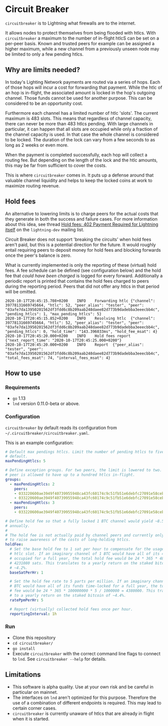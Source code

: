 # Circuit Breaker

`circuitbreaker` is to Lightning what firewalls are to the internet.

It allows nodes to protect themselves from being flooded with htlcs. With
`circuitbreaker` a maximum to the number of in-flight htlcS can be set on a
per-peer basis. Known and trusted peers for example can be assigned a higher
maximum, while a new channel from a previously unseen node may be limited to
only a few pending htlcs.

## Why are limits needed?

In today's Lighting Network payments are routed via a series of hops. Each of
those hops will incur a cost for forwarding that payment. While the htlc of an
hop is in-flight, the associated amount is locked in the hop's outgoing channel.
Those funds cannot be used for another purpose. This can be considered to be an
opportunity cost.

Furthermore each channel has a limited number of htlc 'slots'. The current
maximum is 483 slots. This means that regardless of channel capacity, there can
never be more than 483 htlcs pending. With large channels in particular, it can
happen that all slots are occupied while only a fraction of the channel capacity
is used. In that case the whole channel is considered to be locked. The duration
of the lock can vary from a few seconds to as long as 2 weeks or even more.

When the payment is completed successfully, each hop will collect a routing fee.
But depending on the length of the lock and the htlc amounts, this may be far
from sufficient to cover the costs.

This is where `circuitbreaker` comes in. It puts up a defense around that
valuable channel liquidity and helps to keep the locked coins at work to
maximize routing revenue.

## Hold fees

An alternative to lowering limits is to charge peers for the actual costs that
they generate in both the success and failure cases. For more information about
this idea, see thread [Hold fees: 402 Payment Required for Lightning
itself](https://lists.linuxfoundation.org/pipermail/lightning-dev/2020-October/002826.html)
on the `lightning-dev` mailing list.

Circuit Breaker does not support 'breaking the circuits' when hold fees aren't
paid, but this is a potential direction for the future. It would roughly entail
requiring peers to deposit money for hold fees and blocking forwards once the
peer's balance is zero.

What is currently implemented is only the reporting of these (virtual) hold
fees. A fee schedule can be defined (see configuration below) and the hold fee
that _could have been charged_ is logged for every forward. Additionally a
periodic report is printed that contains the hold fees charged to peers during
the reporting period. Peers that did not offer any htlcs in that period will be
omitted.

```log
2020-10-17T20:45:15.708+0200	INFO	Forwarding htlc	{"channel": 39778131669745664, "htlc": 52, "peer_alias": "tester", "peer": "03afe7da13950201562df3fdd6c8b209aab248daee82d773b9dadebba3eeecbb4c", "pending_htlcs": 1, "max_pending_htlcs": 5}
2020-10-17T20:45:15.852+0200	INFO	Resolving htlc	{"channel": 39778131669745664, "htlc": 52, "peer_alias": "tester", "peer": "03afe7da13950201562df3fdd6c8b209aab248daee82d773b9dadebba3eeecbb4c", "pending_htlcs": 0, "hold_time": "143.396033ms", "hold_fee_msat": 4}
2020-10-17T20:45:20.000+0200	INFO	Hold fees report	{"next_report_time": "2020-10-17T20:45:25.000+0200"}
2020-10-17T20:45:20.000+0200	INFO	Report	{"peer_alias": "tester", "peer": "03afe7da13950201562df3fdd6c8b209aab248daee82d773b9dadebba3eeecbb4c", "total_fees_msat": 74, "interval_fees_msat": 4}
```

## How to use

### Requirements
* `go` 1.13
* `lnd` version 0.11.0-beta or above.

### Configuration
`circuitbreaker` by default reads its configuration from `~/.circuitbreaker/circuitbreaker.yaml`. 

This is an example configuration:

```yaml
# Default max pendings htlcs. Limit the number of pending htlcs to five by
# default.
maxPendingHtlcs: 5

# Define exception groups. For two peers, the limit is lowered to two. A last
# peer is allowed to have up to a hundred htlcs in-flight.
groups:
  - maxPendingHtlcs: 2
    peers:
    - 033220600ae3949f40739955948ca43fc60174c9c51fb51e6debfc27091e58cebe
    - 033220600ae3949f40739955948ca43fc60174c9c51fb51e6debfc27091e58ceba
  - maxPendingHtlcs: 3
    peers:
    - 033220600ae3949f40739955948ca43fc60174c9c51fb51e6debfc27091e58cebf

# Define hold fee so that a fully locked 1 BTC channel would yield ~8.5%
# annually.
#
# The hold fee is not actually paid by channel peers and currently only exists
# to raise awareness of the costs of long-holding htlcs.
holdFee:
  # Set the base hold fee to 1 sat per hour to compensate for the usage of an
  # htlc slot. If an imaginary channel of 1 BTC would have all of its 483 slots
  # occupied for a full year, the total hold fee would be 24 * 365 * 483 =
  # 4231080 sats. This translates to a yearly return on the staked bitcoin of
  # ~4.2%.
  baseSatPerHr: 1

  # Set the hold fee rate to 5 parts per million. If an imaginary channel of 1
  # BTC would have all of its funds time-locked for a full year, the total hold
  # fee would be 24 * 365 * 100000000 * 5 / 1000000 = 4380000. This translates
  # to a yearly return on the staked bitcoin of ~4.4%.
  ratePpmPerHr: 5

  # Report (virtually) collected hold fees once per hour.
  reportingInterval: 1h
```

### Run

* Clone this repository
* `cd circuitbreaker/`
* `go install`
* Execute `circuitbreaker` with the correct command line flags to connect to
  `lnd`. See `circuitbreaker --help` for details.

## Limitations
* This software is alpha quality. Use at your own risk and be careful in particular on mainnet.
* The interfaces on `lnd` aren't optimized for this purpose. Therefore the use
  of a combination of different endpoints is required. This may lead to certain
  corner cases.
* `circuitbreaker` is currently unaware of htlcs that are already in flight when
  it is started.

